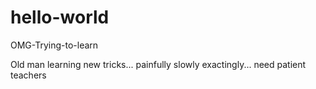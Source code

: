 # hello-world
OMG-Trying-to-learn

Old man learning new tricks... painfully slowly exactingly... need patient teachers
